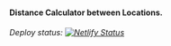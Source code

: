 #### Distance Calculator between Locations.

###### Deploy status: [![Netlify Status](https://api.netlify.com/api/v1/badges/823f71aa-a31d-468d-b13f-656fbf314422/deploy-status)](https://app.netlify.com/sites/vtrackdist/deploys)
